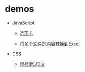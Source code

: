 # demos

* JavaScript
    * [选项卡](https://haodaking.github.io/demos/tab/)

    * [将多个文件的内容转换到Excel](https://haodaking.github.io/demos/fileContentToExcel/)

* CSS
    * [鼠标滑过Div](https://haodaking.github.io/demos/css_hover/)
